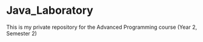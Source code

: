 # Java_Laboratory
This is my private repository for the Advanced Programming course (Year 2, Semester 2)
